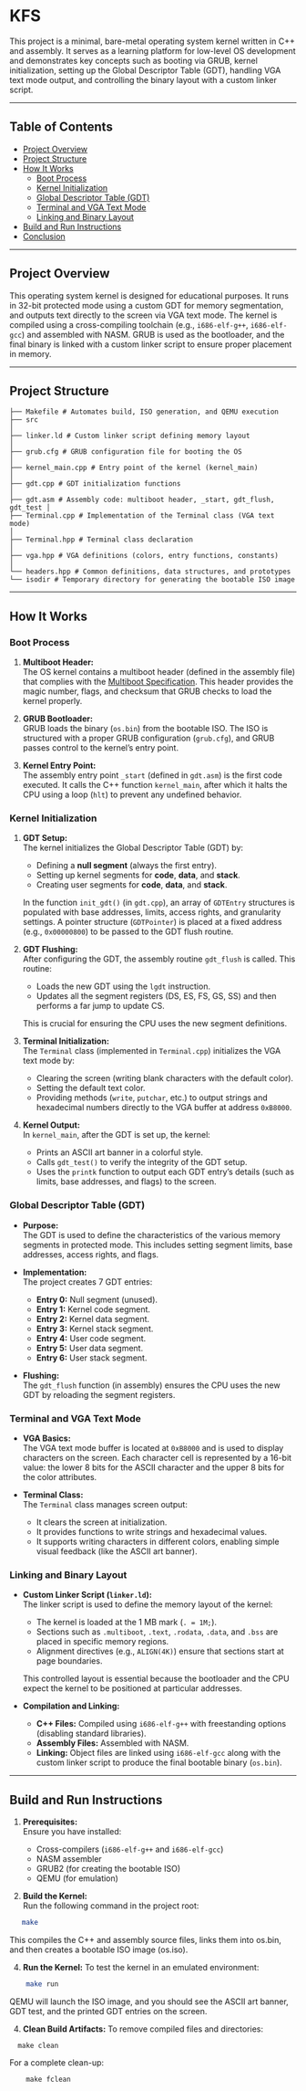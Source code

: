 # KFS

This project is a minimal, bare-metal operating system kernel written in C++ and assembly. It serves as a learning platform for low-level OS development and demonstrates key concepts such as booting via GRUB, kernel initialization, setting up the Global Descriptor Table (GDT), handling VGA text mode output, and controlling the binary layout with a custom linker script.

---

## Table of Contents

- [Project Overview](#project-overview)
- [Project Structure](#project-structure)
- [How It Works](#how-it-works)
  - [Boot Process](#boot-process)
  - [Kernel Initialization](#kernel-initialization)
  - [Global Descriptor Table (GDT)](#global-descriptor-table-gdt)
  - [Terminal and VGA Text Mode](#terminal-and-vga-text-mode)
  - [Linking and Binary Layout](#linking-and-binary-layout)
- [Build and Run Instructions](#build-and-run-instructions)
- [Conclusion](#conclusion)

---

## Project Overview

This operating system kernel is designed for educational purposes. It runs in 32-bit protected mode using a custom GDT for memory segmentation, and outputs text directly to the screen via VGA text mode. The kernel is compiled using a cross-compiling toolchain (e.g., `i686-elf-g++`, `i686-elf-gcc`) and assembled with NASM. GRUB is used as the bootloader, and the final binary is linked with a custom linker script to ensure proper placement in memory.

---

## Project Structure
```
├── Makefile # Automates build, ISO generation, and QEMU execution
├── src
│
├── linker.ld # Custom linker script defining memory layout
│
├── grub.cfg # GRUB configuration file for booting the OS
│
├── kernel_main.cpp # Entry point of the kernel (kernel_main)
│
├── gdt.cpp # GDT initialization functions
│
├── gdt.asm # Assembly code: multiboot header, _start, gdt_flush, gdt_test │ 
├── Terminal.cpp # Implementation of the Terminal class (VGA text mode) 
│ 
├── Terminal.hpp # Terminal class declaration 
│ 
├── vga.hpp # VGA definitions (colors, entry functions, constants) 
│ 
└── headers.hpp # Common definitions, data structures, and prototypes 
└── isodir # Temporary directory for generating the bootable ISO image
```
---

## How It Works

### Boot Process

1. **Multiboot Header:**  
   The OS kernel contains a multiboot header (defined in the assembly file) that complies with the [Multiboot Specification](https://www.gnu.org/software/grub/manual/multiboot/multiboot.html). This header provides the magic number, flags, and checksum that GRUB checks to load the kernel properly.

2. **GRUB Bootloader:**  
   GRUB loads the binary (`os.bin`) from the bootable ISO. The ISO is structured with a proper GRUB configuration (`grub.cfg`), and GRUB passes control to the kernel’s entry point.

3. **Kernel Entry Point:**  
   The assembly entry point `_start` (defined in `gdt.asm`) is the first code executed. It calls the C++ function `kernel_main`, after which it halts the CPU using a loop (`hlt`) to prevent any undefined behavior.

### Kernel Initialization

1. **GDT Setup:**  
   The kernel initializes the Global Descriptor Table (GDT) by:
   - Defining a **null segment** (always the first entry).
   - Setting up kernel segments for **code**, **data**, and **stack**.
   - Creating user segments for **code**, **data**, and **stack**.
   
   In the function `init_gdt()` (in `gdt.cpp`), an array of `GDTEntry` structures is populated with base addresses, limits, access rights, and granularity settings. A pointer structure (`GDTPointer`) is placed at a fixed address (e.g., `0x00000800`) to be passed to the GDT flush routine.

2. **GDT Flushing:**  
   After configuring the GDT, the assembly routine `gdt_flush` is called. This routine:
   - Loads the new GDT using the `lgdt` instruction.
   - Updates all the segment registers (DS, ES, FS, GS, SS) and then performs a far jump to update CS.
   
   This is crucial for ensuring the CPU uses the new segment definitions.

3. **Terminal Initialization:**  
   The `Terminal` class (implemented in `Terminal.cpp`) initializes the VGA text mode by:
   - Clearing the screen (writing blank characters with the default color).
   - Setting the default text color.
   - Providing methods (`write`, `putchar`, etc.) to output strings and hexadecimal numbers directly to the VGA buffer at address `0xB8000`.

4. **Kernel Output:**  
   In `kernel_main`, after the GDT is set up, the kernel:
   - Prints an ASCII art banner in a colorful style.
   - Calls `gdt_test()` to verify the integrity of the GDT setup.
   - Uses the `printk` function to output each GDT entry’s details (such as limits, base addresses, and flags) to the screen.

### Global Descriptor Table (GDT)

- **Purpose:**  
  The GDT is used to define the characteristics of the various memory segments in protected mode. This includes setting segment limits, base addresses, access rights, and flags.

- **Implementation:**  
  The project creates 7 GDT entries:
  - **Entry 0:** Null segment (unused).
  - **Entry 1:** Kernel code segment.
  - **Entry 2:** Kernel data segment.
  - **Entry 3:** Kernel stack segment.
  - **Entry 4:** User code segment.
  - **Entry 5:** User data segment.
  - **Entry 6:** User stack segment.

- **Flushing:**  
  The `gdt_flush` function (in assembly) ensures the CPU uses the new GDT by reloading the segment registers.

### Terminal and VGA Text Mode

- **VGA Basics:**  
  The VGA text mode buffer is located at `0xB8000` and is used to display characters on the screen. Each character cell is represented by a 16-bit value: the lower 8 bits for the ASCII character and the upper 8 bits for the color attributes.

- **Terminal Class:**  
  The `Terminal` class manages screen output:
  - It clears the screen at initialization.
  - It provides functions to write strings and hexadecimal values.
  - It supports writing characters in different colors, enabling simple visual feedback (like the ASCII art banner).

### Linking and Binary Layout

- **Custom Linker Script (`linker.ld`):**  
  The linker script is used to define the memory layout of the kernel:
  - The kernel is loaded at the 1 MB mark (`. = 1M;`).
  - Sections such as `.multiboot`, `.text`, `.rodata`, `.data`, and `.bss` are placed in specific memory regions.
  - Alignment directives (e.g., `ALIGN(4K)`) ensure that sections start at page boundaries.
  
  This controlled layout is essential because the bootloader and the CPU expect the kernel to be positioned at particular addresses.

- **Compilation and Linking:**  
  - **C++ Files:** Compiled using `i686-elf-g++` with freestanding options (disabling standard libraries).
  - **Assembly Files:** Assembled with NASM.
  - **Linking:** Object files are linked using `i686-elf-gcc` along with the custom linker script to produce the final bootable binary (`os.bin`).

---

## Build and Run Instructions

1. **Prerequisites:**  
   Ensure you have installed:
   - Cross-compilers (`i686-elf-g++` and `i686-elf-gcc`)
   - NASM assembler
   - GRUB2 (for creating the bootable ISO)
   - QEMU (for emulation)

2. **Build the Kernel:**  
   Run the following command in the project root:
```bash
   make
```
   This compiles the C++ and assembly source files, links them into os.bin, and then creates a bootable ISO image (os.iso).

4. **Run the Kernel:**
   To test the kernel in an emulated environment:
```bash
    make run
```
  QEMU will launch the ISO image, and you should see the ASCII art banner, GDT test, and the printed GDT entries on the screen.

4. **Clean Build Artifacts:**
  To remove compiled files and directories:
```
  make clean
```
  For a complete clean-up:
```
    make fclean
```
